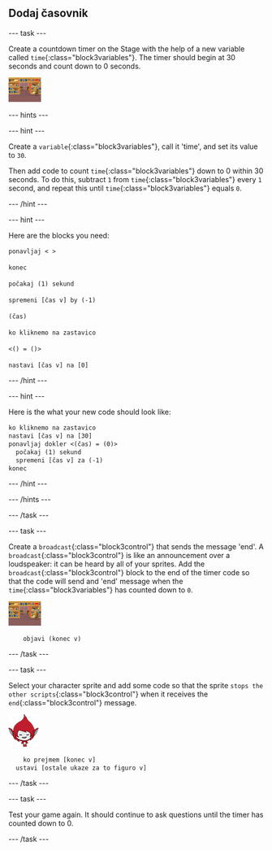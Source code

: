 ## Dodaj časovnik

\--- task \---

Create a countdown timer on the Stage with the help of a new variable called `time`{:class="block3variables"}. The timer should begin at 30 seconds and count down to 0 seconds.

![Stage sprite](images/stage-sprite.png)

\--- hints \---

\--- hint \---

Create a `variable`{:class="block3variables"}, call it 'time', and set its value to `30`.

Then add code to count `time`{:class="block3variables"} down to 0 within 30 seconds. To do this, subtract `1` from `time`{:class="block3variables"} every `1` second, and repeat this until `time`{:class="block3variables"} equals `0`.

\--- /hint \---

\--- hint \---

Here are the blocks you need:

```blocks3
ponavljaj < >

konec

počakaj (1) sekund

spremeni [čas v] by (-1)

(čas)

ko kliknemo na zastavico

<() = ()>

nastavi [čas v] na [0]
```

\--- /hint \---

\--- hint \---

Here is the what your new code should look like:

```blocks3
ko kliknemo na zastavico
nastavi [čas v] na [30]
ponavljaj dokler <(čas) = (0)>
  počakaj (1) sekund
  spremeni [čas v] za (-1)
konec
```

\--- /hint \---

\--- /hints \---

\--- /task \---

\--- task \---

Create a `broadcast`{:class="block3control"} that sends the message 'end'. A `broadcast`{:class="block3control"} is like an announcement over a loudspeaker: it can be heard by all of your sprites. Add the `broadcast`{:class="block3control"} block to the end of the timer code so that the code will send and 'end' message when the `time`{:class="block3variables"} has counted down to `0`.

![Stage sprite](images/stage-sprite.png)

```blocks3
    objavi (konec v)
```

\--- /task \---

\--- task \---

Select your character sprite and add some code so that the sprite `stops the other scripts`{:class="block3control"} when it receives the `end`{:class="block3control"} message.

![Giga sprite](images/giga-sprite.png)

```blocks3
    ko prejmem [konec v]
  ustavi [ostale ukaze za to figuro v]
```

\--- /task \---

\--- task \---

Test your game again. It should continue to ask questions until the timer has counted down to 0.

\--- /task \---